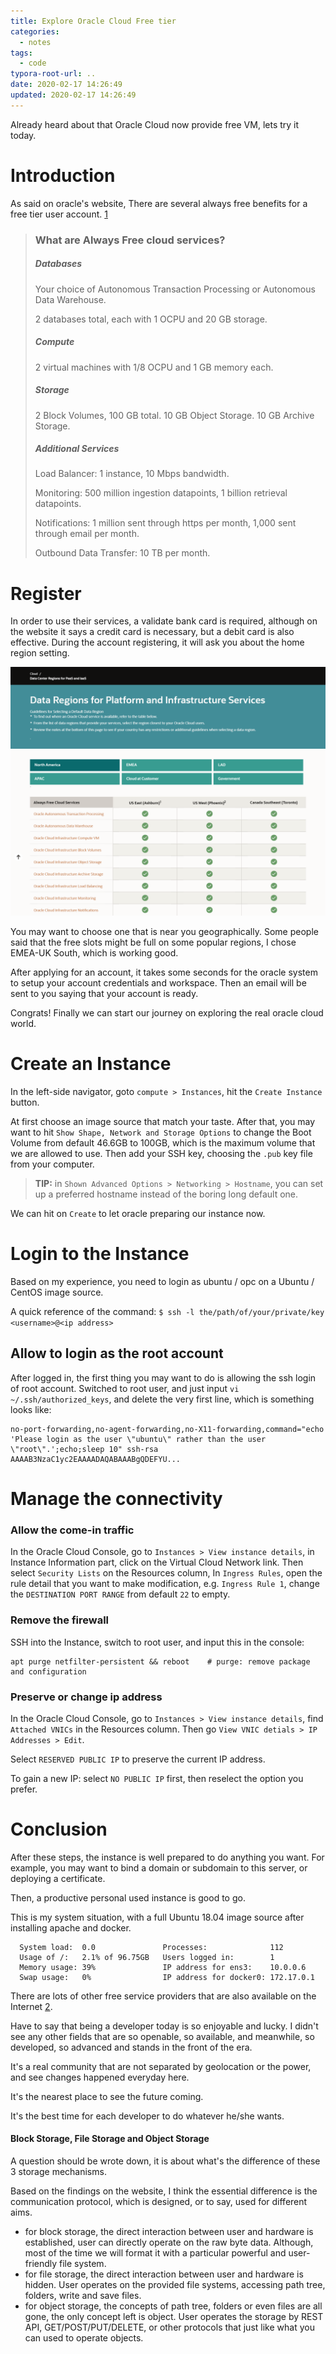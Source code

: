 ```yaml
---
title: Explore Oracle Cloud Free tier
categories:
  - notes
tags:
  - code
typora-root-url: ..
date: 2020-02-17 14:26:49
updated: 2020-02-17 14:26:49
---
```


Already heard about that Oracle Cloud now provide free VM, lets try it today. 
<!--more--> 

# Introduction

As said on oracle's website, There are several always free benefits for a free tier user account. [1] 

> ### What are Always Free cloud services?
>
> ##### Databases
>
> Your choice of Autonomous Transaction Processing or Autonomous Data Warehouse. 
>
> 2 databases total, each with 1 OCPU and 20 GB storage.
> 
> ##### Compute
>
> 2 virtual machines with 1/8 OCPU and 1 GB memory each.
> 
> ##### Storage
>
> 2 Block Volumes, 100 GB total. 10 GB Object Storage. 10 GB Archive Storage.
>
> ##### Additional Services
>
> Load Balancer: 1 instance, 10 Mbps bandwidth. 
>
> Monitoring: 500 million ingestion datapoints, 1 billion retrieval datapoints. 
>
> Notifications: 1 million sent through https per month, 1,000 sent through email per month.
>
> Outbound Data Transfer: 10 TB per month.

# Register

In order to use their services, a validate bank card is required, although on the website it says a credit card is necessary, but a 
debit card is also effective. During the account registering, it will ask you about the home region setting.

[![Oracle Region Overview][image-1]](https://www.oracle.com/cloud/data-regions.html)

You may want to choose one that is near you geographically. 
Some people said that the free slots might be full on some popular regions,
I chose EMEA-UK South, which is working good.

After applying for an account, it takes some seconds for the oracle system to setup your account credentials and workspace.
Then an email will be sent to you saying that your account is ready.

Congrats! Finally we can start our journey on exploring the real oracle cloud world.

# Create an Instance

In the left-side navigator, goto `compute > Instances`, hit the `Create Instance` button.

At first choose an image source that match your taste. After that, you may want to hit `Show Shape, Network and Storage Options`
 to change the Boot Volume from default 46.6GB to 100GB, which is the maximum volume that we are allowed to use. 
Then add your SSH key, choosing the `.pub` key file from your computer.

> **TIP:** in `Shown Advanced Options > Networking > Hostname`, you can set up a preferred hostname instead of the boring long default one. 

We can hit on `Create` to let oracle preparing our instance now.

# Login to the Instance

Based on my experience, you need to login as ubuntu / opc on a Ubuntu / CentOS image source.

A quick reference of the command: `$ ssh -l the/path/of/your/private/key <username>@<ip address>` 
 
## Allow to login as the root account

After logged in, the first thing you may want to do is allowing the ssh login of root account.
Switched to root user, and just input `vi ~/.ssh/authorized_keys`, and delete the very first line, which is something looks like:

```text
no-port-forwarding,no-agent-forwarding,no-X11-forwarding,command="echo 'Please login as the user \"ubuntu\" rather than the user \"root\".';echo;sleep 10" ssh-rsa AAAAB3NzaC1yc2EAAAADAQABAAABgQDEFYU...
```

# Manage the connectivity

### Allow the come-in traffic

In the Oracle Cloud Console, go to `Instances > View instance details`, in Instance Information part, click on the Virtual Cloud Network link.
Then select `Security Lists` on the Resources column, 
In `Ingress Rules`, open the rule detail that you want to make modification, e.g. `Ingress Rule 1`, change the `DESTINATION PORT RANGE` from default `22` to empty.  

### Remove the firewall

SSH into the Instance, switch to root user, and input this in the console:
```shell script
apt purge netfilter-persistent && reboot    # purge: remove package and configuration
```

### Preserve or change ip address

In the Oracle Cloud Console, go to `Instances > View instance details`, find `Attached VNICs` in
the Resources column. Then go `View VNIC detials > IP Addresses > Edit`.

Select `RESERVED PUBLIC IP` to preserve the current IP address.

To gain a new IP: select `NO PUBLIC IP` first, then reselect the option you prefer.

# Conclusion

After these steps, the instance is well prepared to do anything you want. 
For example, you may want to bind a domain or subdomain to this server, or deploying a certificate.

Then, a productive personal used instance is good to go.

This is my system situation, with a full Ubuntu 18.04 image source after installing apache and docker.

```text
  System load:  0.0               Processes:              112
  Usage of /:   2.1% of 96.75GB   Users logged in:        1
  Memory usage: 39%               IP address for ens3:    10.0.0.6
  Swap usage:   0%                IP address for docker0: 172.17.0.1
```

There are lots of other free service providers that are also available on the Internet [2]. 

Have to say that being a developer today is so enjoyable and lucky. I didn't see any other fields that are so openable, so available,
and meanwhile, so developed, so advanced and stands in the front of the era. 

It's a real community that are not separated by geolocation or the power, and see changes happened everyday here.

It's the nearest place to see the future coming.

It's the best time for each developer to do whatever he/she wants.

#### Block Storage, File Storage and Object Storage
A question should be wrote down, it is about what's the difference of these
3 storage mechanisms.

Based on the findings on the website, I think the essential difference is the communication protocol,
which is designed, or to say, used for different aims.

- for block storage, the direct interaction between user and hardware is established, user can directly operate on the raw byte data. 
Although, most of the time we will format it with a particular powerful and user-friendly file system.
- for file storage, the direct interaction between user and hardware is hidden. User operates on the provided file systems, accessing
path tree, folders, write and save files.
- for object storage, the concepts of path tree, folders or even files are all gone, the only concept left is object. User operates
the storage by REST API, GET/POST/PUT/DELETE, or other protocols that just like what you can used to operate objects.



[1]: https://www.oracle.com/ie/cloud/free/#always-free
[2]: https://github.com/ripienaar/free-for-dev
[image-1]: /images/oracle-region.png
